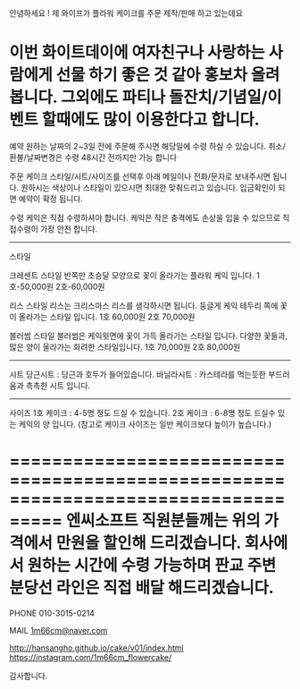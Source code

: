 안녕하세요 !
제 와이프가 플라워 케이크를 주문 제작/판매 하고 있는데요

이번 화이트데이에 여자친구나 사랑하는 사람에게 선물 하기 좋은 것 같아 홍보차 올려봅니다.
그외에도 파티나 돌잔치/기념일/이벤트 할때에도 많이 이용한다고 합니다.
===================================================================================

예약
원하는 날짜의 2~3일 전에 주문해 주시면 해당일에 수령 하실 수 있습니다. 
취소/환불/날짜변경은 수령 48시간 전까지만 가능 합니다

주문
케이크 스타일/시트/사이즈를 선택후 아래 메일이나 전화/문자로 보내주시면 됩니다. 
원하시는 색상이나 스타일이 있으시면 최대한 맞춰드리고 있습니다. 
입금확인이 되면 예약이 확정 됩니다.

수령
케익은 직접 수령하셔야 합니다.
케익은 작은 충격에도 손상을 입을 수 있으므로 직접수령이 가장 안전 합니다.

-----------------------------------------------------------------
스타일

크레센트 스타일
반쪽만 초승달 모양으로 꽃이 올라가는 플라워 케익 입니다.
1호-50,000원 2호-60,000원

리스 스타일
리스는 크리스마스 리스를 생각하시면 됩니다. 둥글게 케익 테두리 쪽에 꽃이 올라가는 스타일 입니다.
1호 60,000원 2호 70,000원
 
블러썸 스타일
블러썸은 케익윗면에 꽃이 가득 올라가는 스타일 입니다. 다양한 꽃들과, 많은 양이 올라가는 화려한 스타일입니다.
1호 70,000원 2호 80,000원

-----------------------------------------------------------------
시트
당근시트 : 당근과 호두가 들어있습니다.
바닐라시트 : 카스테라를 먹는듯한 부드러움과 촉촉한 시트 입니다.

-----------------------------------------------------------------
사이즈
1호 케이크 : 4-5명 정도 드실 수 있습니다.
2호 케이크 : 6-8명 정도 드실수 있는 케익의 양 입니다.
(참고로 케이크 사이즈는 일반 케이크보다 높이가 높습니다.)
 
===================================================================================
엔씨소프트 직원분들께는 위의 가격에서 만원을 할인해 드리겠습니다.
회사에서 원하는 시간에 수령 가능하며 판교 주변 분당선 라인은 직접 배달 해드리겠습니다.
===================================================================================
 
PHONE
010-3015-0214

MAIL
1m66cm@naver.com

http://hansangho.github.io/cake/v01/index.html
https://instagram.com/1m66cm_flowercake/

감사합니다.